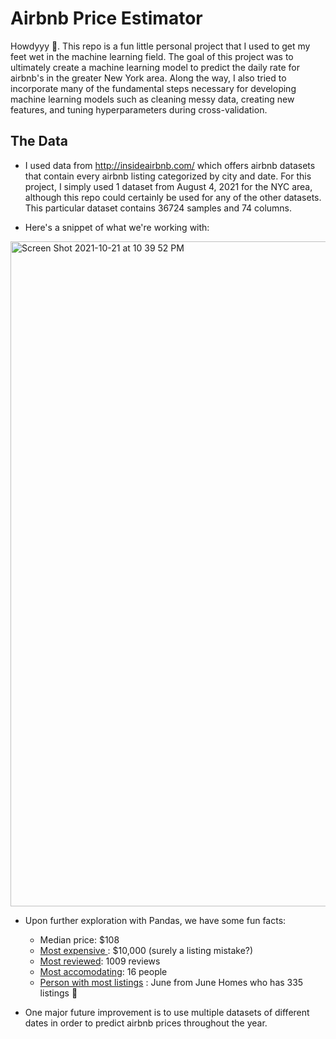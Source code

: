 # Airbnb Price Estimator

Howdyyy 🤠. This repo is a fun little personal project that I used to get my feet wet in the machine learning field. The goal of this project was to ultimately create a machine learning model to predict the daily rate for airbnb's in the greater New York area. Along the way, I also tried to incorporate many of the fundamental steps necessary for developing machine learning models such as cleaning messy data, creating new features, and tuning hyperparameters during cross-validation. 

## The Data
* I used data from http://insideairbnb.com/ which offers airbnb datasets that contain every airbnb listing categorized by city and date. For this project, I simply used 1 dataset from August 4, 2021 for the NYC area, although this repo could certainly be used for any of the other datasets. This particular dataset contains 36724 samples and 74 columns.

* Here's a snippet of what we're working with:

<img width="1064" alt="Screen Shot 2021-10-21 at 10 39 52 PM" src="https://user-images.githubusercontent.com/20541568/138384472-763d07f9-4ef6-4e9a-8225-cf922a584243.png">

* Upon further exploration with Pandas, we have some fun facts:
  * Median price: $108
  * <a href="https://www.airbnb.com/rooms/13925864?source_impression_id=p3_1634871163_ljIRjknK7Sxq5Fjb" target="_blank"> Most expensive </a>: $10,000 (surely a listing mistake?)
  * <a href="https://www.airbnb.com/rooms/34071681?source_impression_id=p3_1634871370_vf7ADDNtV0fjwGBF" target="_blank">Most reviewed</a>: 1009 reviews
  * <a href="https://www.airbnb.com/rooms/45910?source_impression_id=p3_1634873288_gLh%2BUToQlso1asrH" target="_blank">Most accomodating</a>: 16 people
  * <a href="https://www.airbnb.com/rooms/43298710?source_impression_id=p3_1634872166_82xSpr0y%2FA5p8Yi1" target="_blank">Person with most listings</a> : June from June Homes who has 335 listings 🤑

* One major future improvement is to use multiple datasets of different dates in order to predict airbnb prices throughout the year.
